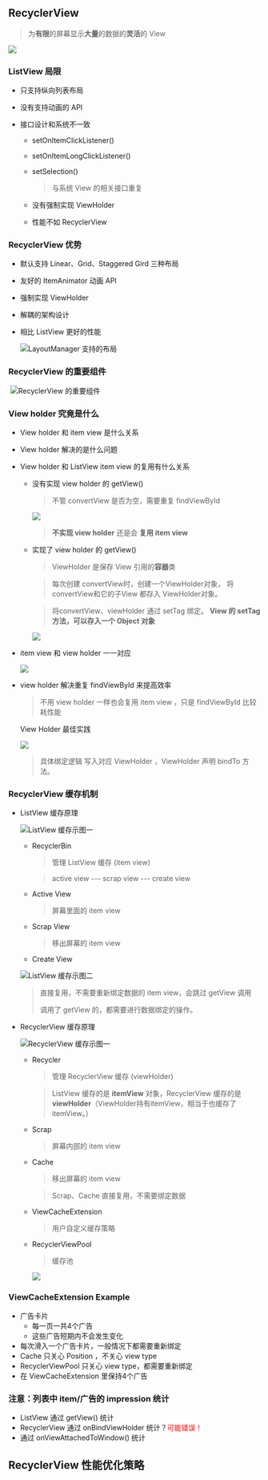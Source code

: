 ## RecyclerView 

> 为**有限**的屏幕显示**大量**的数据的**灵活**的 View

![](https://dingyx.oss-cn-shenzhen.aliyuncs.com/picgo/RecyclerView_是什么.png)

### ListView 局限

* 只支持纵向列表布局

* 没有支持动画的 API

* 接口设计和系统不一致

  * setOnItemClickListener()

  * setOnItemLongClickListener()

  * setSelection()

    > 与系统 View 的相关接口重复

  * 没有强制实现 ViewHolder

  * 性能不如 RecyclerView

### RecyclerView 优势

* 默认支持 Linear、Grid、Staggered Gird 三种布局

* 友好的 ItemAnimator 动画 API

* 强制实现 ViewHolder

* 解耦的架构设计

* 相比 ListView 更好的性能

  ![LayoutManager 支持的布局](https://dingyx.oss-cn-shenzhen.aliyuncs.com/picgo/RecyclerView_支持的布局.png)

### RecyclerView 的重要组件

​	![RecyclerView 的重要组件](https://dingyx.oss-cn-shenzhen.aliyuncs.com/picgo/RecyclerView的重要组件.png)

### View holder 究竟是什么

* View holder 和 item view 是什么关系

* View holder 解决的是什么问题

* View holder 和 ListView item view 的复用有什么关系

  * 没有实现 view holder 的 getView()

    > 不管 convertView 是否为空，需要重复 findViewById 

    ![](https://dingyx.oss-cn-shenzhen.aliyuncs.com/picgo/没有实现viewholder的getView().png)

    > **不实现 view holder** 还是会 **复用 item view**

  * 实现了 view holder 的 getView()

    > ViewHolder 是保存 View 引用的**容器**类

    > 每次创建 convertView时，创建一个ViewHolder对象， 将 convertView和它的子View 都存入 ViewHolder对象。

    > 将convertView、viewHolder 通过 setTag 绑定。 **View 的 setTag方法，可以存入一个 Object 对象**

    ![](https://dingyx.oss-cn-shenzhen.aliyuncs.com/picgo/实现viewholder的getView().png)

* item view 和 view holder 一一对应

  ![](https://dingyx.oss-cn-shenzhen.aliyuncs.com/picgo/itemview和viewholder一一对应.png)

* view holder 解决重复 findViewById 来提高效率

  > 不用 view holder 一样也会复用 item view ，只是 findViewById 比较耗性能

  View Holder 最佳实践

  ![](https://dingyx.oss-cn-shenzhen.aliyuncs.com/picgo/ViewHolder最佳实践.png)

  > 具体绑定逻辑 写入对应 ViewHolder ，ViewHolder 声明 bindTo 方法。

### RecyclerView 缓存机制

* ListView 缓存原理

  ![ListView 缓存示图一](https://dingyx.oss-cn-shenzhen.aliyuncs.com/picgo/ListView缓存示图一.png)

  * RecyclerBin

    > 管理 ListView 缓存 (item view)

    > active view --- scrap view --- create view

  * Active View

    > 屏幕里面的 item view

  * Scrap View

    > 移出屏幕的 item view

  * Create View

  ![ListView 缓存示图二](https://dingyx.oss-cn-shenzhen.aliyuncs.com/picgo/ListView缓存示图二.png)

  > 直接复用，不需要重新绑定数据的 item view，会跳过 getView 调用
  >
  > 调用了 getView 的，都需要进行数据绑定的操作。

* RecyclerView 缓存原理

  

  ![RecyclerView 缓存示图一](https://dingyx.oss-cn-shenzhen.aliyuncs.com/picgo/RecyclerView缓存示图一.png)

  * Recycler 

    > 管理 RecyclerView 缓存 (viewHolder)

    > ListView 缓存的是 **itemView** 对象，RecyclerView 缓存的是 **viewHolder**（ViewHolder持有itemView，相当于也缓存了itemView。）

  * Scrap

    > 屏幕内部的 item view

  * Cache

    > 移出屏幕的 item view

    > Scrap、Cache 直接复用，不需要绑定数据

  * ViewCacheExtension

    > 用户自定义缓存策略

  * RecyclerViewPool

    > 缓存池

    ![](https://dingyx.oss-cn-shenzhen.aliyuncs.com/picgo/RecyclerView缓存示图二.png)

### ViewCacheExtension Example

* 广告卡片
  * 每一页一共4个广告
  * 这些广告短期内不会发生变化
* 每次滑入一个广告卡片，一般情况下都需要重新绑定
* Cache 只关心 Position ，不关心 view type
* RecyclerViewPool 只关心 view type，都需要重新绑定
* 在 ViewCacheExtension 里保持4个广告

### 注意：列表中 item/广告的 impression 统计

* ListView 通过 getView() 统计
* RecyclerView 通过 onBindViewHolder 统计？<font color=red>可能错误！</font> 
* 通过 onViewAttachedToWindow() 统计



## RecyclerView 性能优化策略